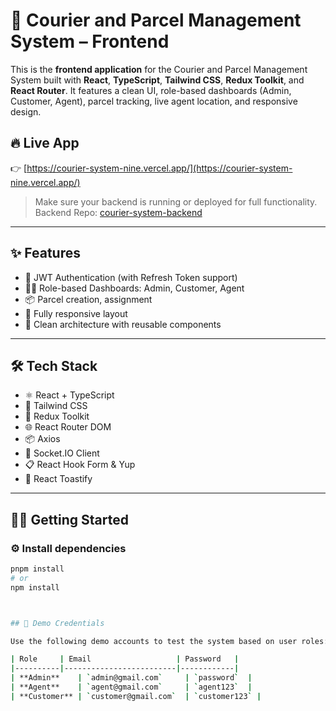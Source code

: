# 🚚 Courier and Parcel Management System – Frontend

This is the **frontend application** for the Courier and Parcel Management System built with **React**, **TypeScript**, **Tailwind CSS**, **Redux Toolkit**, and **React Router**. It features a clean UI, role-based dashboards (Admin, Customer, Agent), parcel tracking, live agent location, and responsive design.

## 🔥 Live App

👉 [https://courier-system-nine.vercel.app/](https://courier-system-nine.vercel.app/)

> Make sure your backend is running or deployed for full functionality.  
> Backend Repo: [courier-system-backend](https://github.com/Md-Solaiman-Ovi/courier-system-backend)

---

## ✨ Features

- 🔐 JWT Authentication (with Refresh Token support)
- 👨‍💼 Role-based Dashboards: Admin, Customer, Agent
- 📦 Parcel creation, assignment
- 📱 Fully responsive layout
- 🧠 Clean architecture with reusable components

---

## 🛠 Tech Stack

- ⚛️ React + TypeScript
- 🎨 Tailwind CSS
- 🔄 Redux Toolkit
- 🌐 React Router DOM
- 📦 Axios
- 📡 Socket.IO Client
- 📋 React Hook Form & Yup
- 🔔 React Toastify

---

## 🧑‍💻 Getting Started

### ⚙️ Install dependencies

```bash
pnpm install
# or
npm install



## 🔐 Demo Credentials

Use the following demo accounts to test the system based on user roles:

| Role     | Email                   | Password   |
|----------|-------------------------|------------|
| **Admin**    | `admin@gmail.com`     | `password`  |
| **Agent**    | `agent@gmail.com`     | `agent123`  |
| **Customer** | `customer@gmail.com`  | `customer123` |

